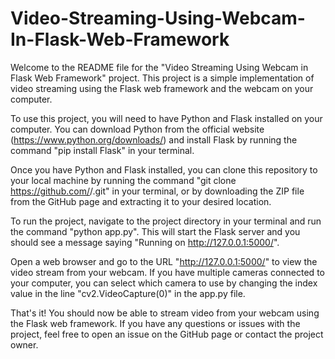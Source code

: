 # Video-Streaming-Using-Webcam-In-Flask-Web-Framework

Welcome to the README file for the "Video Streaming Using Webcam in Flask Web Framework" project. This project is a simple implementation of video streaming using the Flask web framework and the webcam on your computer.

To use this project, you will need to have Python and Flask installed on your computer. You can download Python from the official website (https://www.python.org/downloads/) and install Flask by running the command "pip install Flask" in your terminal.

Once you have Python and Flask installed, you can clone this repository to your local machine by running the command "git clone https://github.com/<username>/<repository-name>.git" in your terminal, or by downloading the ZIP file from the GitHub page and extracting it to your desired location.

To run the project, navigate to the project directory in your terminal and run the command "python app.py". This will start the Flask server and you should see a message saying "Running on http://127.0.0.1:5000/".

Open a web browser and go to the URL "http://127.0.0.1:5000/" to view the video stream from your webcam. If you have multiple cameras connected to your computer, you can select which camera to use by changing the index value in the line "cv2.VideoCapture(0)" in the app.py file.

That's it! You should now be able to stream video from your webcam using the Flask web framework. If you have any questions or issues with the project, feel free to open an issue on the GitHub page or contact the project owner.
